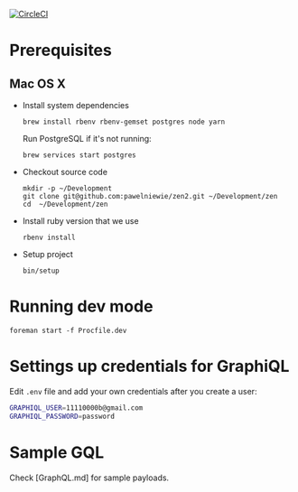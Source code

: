 [![CircleCI](https://circleci.com/gh/pawelniewie/zen2.svg?style=svg)](https://circleci.com/gh/pawelniewie/zen2)

# Prerequisites

## Mac OS X

* Install system dependencies
  
  `brew install rbenv rbenv-gemset postgres node yarn`
  
  Run PostgreSQL if it's not running:
  
  `brew services start postgres`
  
* Checkout source code

	```
	mkdir -p ~/Development
	git clone git@github.com:pawelniewie/zen2.git ~/Development/zen
	cd  ~/Development/zen
	```
  
* Install ruby version that we use

	`rbenv install`
    
* Setup project

	`bin/setup`

# Running dev mode

`foreman start -f Procfile.dev`

# Settings up credentials for GraphiQL

Edit `.env` file and add your own credentials after you create a user:

```bash
GRAPHIQL_USER=11110000b@gmail.com
GRAPHIQL_PASSWORD=password
```

# Sample GQL

Check [GraphQL.md] for sample payloads.
